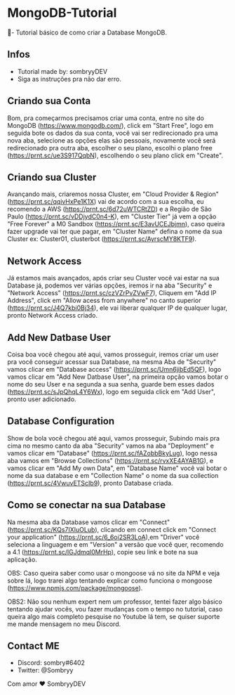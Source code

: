 # MongoDB-Tutorial
🚀- Tutorial básico de como criar a Database MongoDB.

## Infos

- Tutorial made by: sombryyDEV
- Siga as instruções pra não dar erro.

## Criando sua Conta

Bom, pra começarmos precisamos criar uma conta, entre no site do MongoDB (https://www.mongodb.com/), click em "Start Free", logo em seguida bote os dados da sua conta, você vai ser redirecionado pra uma nova aba, selecione as opções elas são pessoais, novamente você será redirecionado pra outra aba, escolher o seu plano, escolhi o plano free (https://prnt.sc/ue3S917QqbN), escolhendo o seu plano click em "Create".

## Criando sua Cluster

Avançando mais, criaremos nossa Cluster, em "Cloud Provider & Region" (https://prnt.sc/qqivHxPe1K1X) vai de acordo com a sua escolha, eu recomendo a AWS (https://prnt.sc/6d72uWTCRtZD) e a Região de São Paulo (https://prnt.sc/vDDjydC0n4-K), em "Cluster Tier" já vem a opção "Free Forever" a M0 Sandbox (https://prnt.sc/E3avUCEJbjmn), caso queira fazer upgrade vai ter que pagar, em "Cluster Name" defina o nome da sua Cluster ex: Cluster01, clusterbot (https://prnt.sc/AyrscMY8KTF9).

## Network Access

Já estamos mais avançados, após criar seu Cluster você vai estar na sua Database já, podemos ver várias opções, iremos ir na aba "Security" e "Network Access" (https://prnt.sc/czVZrPvZVwF7), Cliquem em "Add IP Address", click em "Allow acess from anywhere" no canto superior (https://prnt.sc/J4Q7kbi0Bj34), ele vai liberar qualquer IP de qualquer lugar, pronto Network Access criado.

## Add New Datbase User

Coisa boa você chegou até aqui, vamos prosseguir, iremos criar um user pra você conseguir acessar sua Database, na mesma Aba de "Security" vamos clicar em "Database access" (https://prnt.sc/Umn6jibEd5QF), logo vamos clicar em "Add New Datbase User", na primeira opção vamos botar o nome do seu User e na segunda a sua senha, guarde bem esses dados (https://prnt.sc/sJpQhqL4Y6Wx), logo em seguida click em "Add User", pronto user adicionado.

## Database Configuration

Show de bola você chegou até aqui, vamos prosseguir, Subindo mais pra cima no mesmo canto da aba "Security" vamos na aba "Deployment" e vamos clicar em "Database" (https://prnt.sc/fAZobbBkyLug), logo nessa aba vamos em "Browse Collections" (https://prnt.sc/rvxXE4AYAB1G), e vamos clicar em "Add My own Data", em "Database Name" você vai botar o nome da sua database e em "Collection Name" o nome da sua collection (https://prnt.sc/4VwuvETScIb9), pronto Database criada.

## Como se conectar na sua Database

Na mesma aba da Database vamos clicar em "Connect" (https://prnt.sc/KQs7IXIuOLub), clicando em connect click em "Connect your application" (https://prnt.sc/6_6oi2SR3LoA),em "Driver" você seleciona a linguagem e em "Version" a versão que você quer, recomendo a 4.1 (https://prnt.sc/lGJdmql0MrHp), copie seu link e bote na sua aplicação.

OBS: Caso queira saber como usar o mongoose vá no site da NPM e veja sobre lá, logo trarei algo tentando explicar como funciona o mongoose (https://www.npmjs.com/package/mongoose).

OBS2: Não sou nenhum expert nem um professor, tentei fazer algo básico tentando ajudar vocês, vou fazer mudanças com o tempo no tutorial, caso queira algo mais completo pesquise no Youtube lá tem, se quiser suporte me mande mensagem no meu Discord.

## Contact ME

- Discord: sombry#6402
- Twitter: @Sombryy

Com amor ❤️ SombryyDEV
